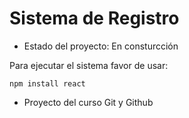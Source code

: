 <h1> Sistema de Registro </h1>

- Estado del proyecto: En consturcción

Para ejecutar el sistema favor de usar:

```npm install react```

- Proyecto del curso Git y Github 
